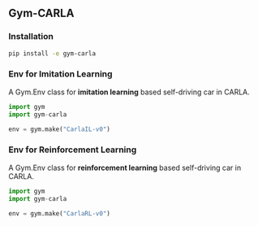 ## Gym-CARLA

### Installation
```sh
pip install -e gym-carla
```
### Env for Imitation Learning
A Gym.Env class for **imitation learning** based self-driving car in CARLA. 

```python
import gym
import gym-carla

env = gym.make("CarlaIL-v0")
```

### Env for Reinforcement Learning
A Gym.Env class for **reinforcement learning** based self-driving car in CARLA. 

```python
import gym
import gym-carla

env = gym.make("CarlaRL-v0")
```